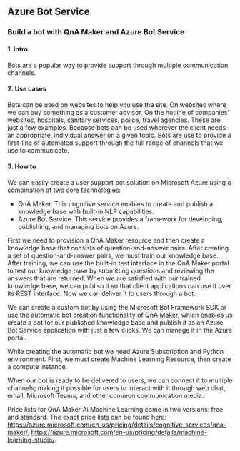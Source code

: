 ## Azure Bot Service

### Build a bot with QnA Maker and Azure Bot Service
#### 1. Intro
Bots are a popular way to provide support through multiple communication channels.

#### 2. Use cases
Bots can be used on websites to help you use the site. On websites where we can buy something as a customer advisor. On the hotline of companies' websites, hospitals, sanitary services, police, travel agencies. These are just a few examples. Because bots can be used wherever the client needs an appropriate, individual answer on a given topic. Bots are use to provide a first-line of automated support through the full range of channels that we use to communicate. 

#### 3. How to
We can easily create a user support bot solution on Microsoft Azure using a combination of two core technologies:
* QnA Maker. This cognitive service enables to create and publish a knowledge base with built-in NLP capabilities.
* Azure Bot Service. This service provides a framework for developing, publishing, and managing bots on Azure.

First we need to provision a QnA Maker resource and then create a knowledge base that consists of question-and-answer pairs. After creating a set of question-and-answer pairs, we must train our knowledge base. After training, we can use the built-in test interface in the QnA Maker portal to test our knowledge base by submitting questions and reviewing the answers that are returned. When we are satisfied with our trained knowledge base, we can publish it so that client applications can use it over its REST interface. Now we can deliver it to users through a bot.

We can create a custom bot by using the Microsoft Bot Framework SDK or use the automatic bot creation functionality of QnA Maker, which enables us create a bot for our published knowledge base and publish it as an Azure Bot Service application with just a few clicks. We can manage it in the Azure portal.

While creating the automatic bot we need Azure Subscription and Python environment. First, we must create Machine Learning Resource, then create a compute instance.

When our bot is ready to be delivered to users, we can connect it to multiple channels; making it possible for users to interact with it through web chat, email, Microsoft Teams, and other common communication media.

Price lists for QnA Maker Ai Machine Learning come in two versions: free and standard. The exact price lists can be found here: https://azure.microsoft.com/en-us/pricing/details/cognitive-services/qna-maker/, https://azure.microsoft.com/en-us/pricing/details/machine-learning-studio/.

